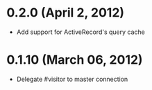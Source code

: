 # 0.2.0 (April 2, 2012)

* Add support for ActiveRecord's query cache

# 0.1.10 (March 06, 2012)

* Delegate #visitor to master connection
